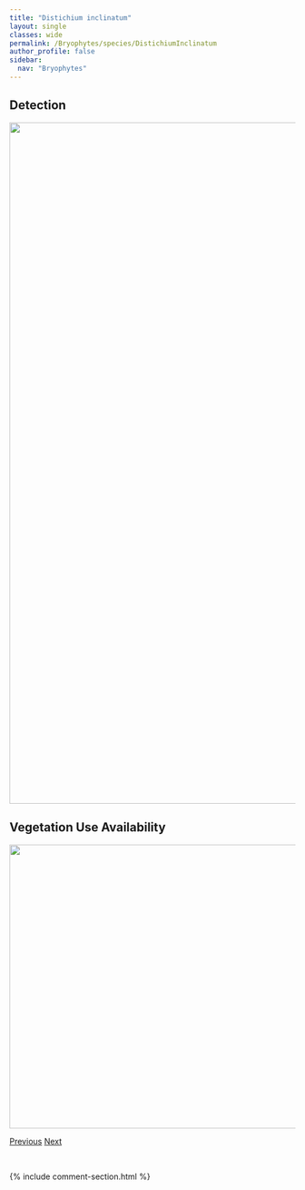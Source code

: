```yaml
---
title: "Distichium inclinatum"
layout: single
classes: wide
permalink: /Bryophytes/species/DistichiumInclinatum
author_profile: false
sidebar:
  nav: "Bryophytes"
---
```


<h2>Detection</h2>

<a href="https://drive.google.com/uc?export=view&id=1G7IcrUmck13Vlh3wltn4vphnCtjtCbcS">
<img src="https://drive.google.com/uc?export=view&id=1G7IcrUmck13Vlh3wltn4vphnCtjtCbcS" height = "1200" width = "800">
</a>


<h2>Vegetation Use Availability</h2>

<a href="https://drive.google.com/uc?export=view&id=1BLeL6wG4xyJWp7M1Km3g6bSU3pL4U8-3">
<img src="https://drive.google.com/uc?export=view&id=1BLeL6wG4xyJWp7M1Km3g6bSU3pL4U8-3" height = "500" width = "1000">
</a>


<a href="/DevelopmentWebsite/Bryophytes/species/DiplophyllumTaxifolium" class="pagination--pager" title="Diplophyllum taxifolium">Previous</a> <a href="/DevelopmentWebsite/Bryophytes/species/DitrichumGracile" class="pagination--pager" title="Ditrichum gracile">Next</a>

<p>&nbsp;</p>

{% include comment-section.html %}
